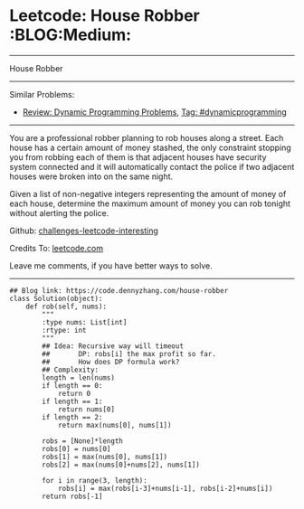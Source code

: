 # Leetcode: House Robber     :BLOG:Medium:


---

House Robber  

---

Similar Problems:  
-   [Review: Dynamic Programming Problems](https://code.dennyzhang.com/review-dynamicprogramming), [Tag: #dynamicprogramming](https://code.dennyzhang.com/tag/dynamicprogramming)

---

You are a professional robber planning to rob houses along a street. Each house has a certain amount of money stashed, the only constraint stopping you from robbing each of them is that adjacent houses have security system connected and it will automatically contact the police if two adjacent houses were broken into on the same night.  

Given a list of non-negative integers representing the amount of money of each house, determine the maximum amount of money you can rob tonight without alerting the police.  

Github: [challenges-leetcode-interesting](https://github.com/DennyZhang/challenges-leetcode-interesting/tree/master/house-robber)  

Credits To: [leetcode.com](https://leetcode.com/problems/house-robber/description/)  

Leave me comments, if you have better ways to solve.  

---

    ## Blog link: https://code.dennyzhang.com/house-robber
    class Solution(object):
        def rob(self, nums):
            """
            :type nums: List[int]
            :rtype: int
            """
            ## Idea: Recursive way will timeout
            ##       DP: robs[i] the max profit so far.
            ##       How does DP formula work?
            ## Complexity:
            length = len(nums)
            if length == 0:
                return 0
            if length == 1:
                return nums[0]
            if length == 2:
                return max(nums[0], nums[1])
    
            robs = [None]*length
            robs[0] = nums[0]
            robs[1] = max(nums[0], nums[1])
            robs[2] = max(nums[0]+nums[2], nums[1])
    
            for i in range(3, length):
                robs[i] = max(robs[i-3]+nums[i-1], robs[i-2]+nums[i])
            return robs[-1]